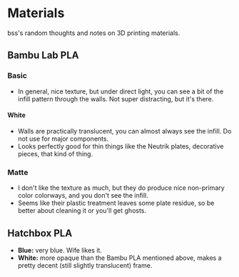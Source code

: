 # Materials

bss's random thoughts and notes on 3D printing materials.

## Bambu Lab PLA

### Basic

* In general, nice texture, but under direct light, you can see a bit of the infill pattern through the walls. Not super
  distracting, but it's there.

#### White

* Walls are practically translucent, you can almost always see the infill. Do not use for major components.
* Looks perfectly good for thin things like the Neutrik plates, decorative pieces, that kind of thing.

### Matte

* I don't like the texture as much, but they do produce nice non-primary color colorways, and you don't see the infill.
* Seems like their plastic treatment leaves some plate residue, so be better about cleaning it or you'll get ghosts.

## Hatchbox PLA

* **Blue:** very blue. Wife likes it.
* **White:** more opaque than the Bambu PLA mentioned above, makes a pretty decent (still slightly translucent) frame.
